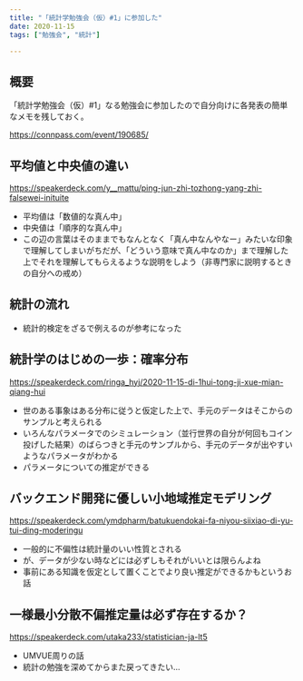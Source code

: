 ```yaml
---
title: "「統計学勉強会（仮）#1」に参加した"
date: 2020-11-15
tags: ["勉強会", "統計"]

---
```

## 概要
「統計学勉強会（仮）#1」なる勉強会に参加したので自分向けに各発表の簡単なメモを残しておく。

https://connpass.com/event/190685/

## 平均値と中央値の違い
https://speakerdeck.com/y__mattu/ping-jun-zhi-tozhong-yang-zhi-falsewei-inituite

- 平均値は「数値的な真ん中」
- 中央値は「順序的な真ん中」
- この辺の言葉はそのままでもなんとなく「真ん中なんやなー」みたいな印象で理解してしまいがちだが、「どういう意味で真ん中なのか」まで理解した上でそれを理解してもらえるような説明をしよう（非専門家に説明するときの自分への戒め）

## 統計の流れ
- 統計的検定をざるで例えるのが参考になった

## 統計学のはじめの一歩：確率分布
https://speakerdeck.com/ringa_hyj/2020-11-15-di-1hui-tong-ji-xue-mian-qiang-hui

- 世のある事象はある分布に従うと仮定した上で、手元のデータはそこからのサンプルと考えられる
- いろんなパラメータでのシミュレーション（並行世界の自分が何回もコイン投げした結果）のばらつきと手元のサンプルから、手元のデータが出やすいようなパラメータがわかる
- パラメータについての推定ができる

## バックエンド開発に優しい小地域推定モデリング
https://speakerdeck.com/ymdpharm/batukuendokai-fa-niyou-siixiao-di-yu-tui-ding-moderingu

- 一般的に不偏性は統計量のいい性質とされる
- が、データが少ない時などには必ずしもそれがいいとは限らんよね
- 事前にある知識を仮定として置くことでより良い推定ができるかもというお話

## 一様最小分散不偏推定量は必ず存在するか？
https://speakerdeck.com/utaka233/statistician-ja-lt5

- UMVUE周りの話
- 統計の勉強を深めてからまた戻ってきたい...